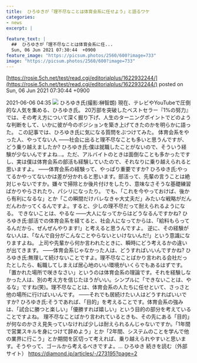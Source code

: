 ```yaml
---
title:  ひろゆきが「理不尽なことは体育会系に任せよう」と語るワケ  
categories:
- news
excerpt: |
  
feature_text: |
  ##  ひろゆきが「理不尽なことは体育会系に任...
  Sun, 06 Jun 2021 07:30:44  +0900
feature_image: "https://picsum.photos/2560/600?image=733"
image: "https://picsum.photos/2560/600?image=733"
---
```


[https://rosie.5ch.net/test/read.cgi/editorialplus/1622932244/](https://rosie.5ch.net/test/read.cgi/editorialplus/1622932244/)
posted on Sun, 06 Jun 2021 07:30:44  +0900

<!--more-->

2021-06-06 04:35 ![](https://contents.oricon.co.jp/upimg/article/6/1537/1537577/detail/img400/e7d0c6c4a06fe2242b79d00c2af02a4b533d20d759b870b69b79aee306085938.jpg) ひろゆき氏(撮影:榊智朗) 現在、テレビやYouTubeで圧倒的な人気を集める、ひろゆき氏。 20万部を突破したベストセラー『1%の努力』では、その考え方について深く掘り下げ、人生のターニングポイントでどのような判断をして、いかに彼が今のポジションを築き上げてきたのかを明らかに語った。 この記事では、ひろゆき氏に気になる質問をぶつけてみた。 体育会系をやった人、やってない人 ——社会に出ると理不尽なことも多いと思うんですが、どう乗り越えましたか? ひろゆき氏:僕は就職したことがないので、そういう経験が少ないんですよね…。ただ、アルバイトのときは面倒なことも多かったですし、実は僕は体育会系の部活も経験していたので、それなりに乗り越えられると思いますよ。 ——体育会系の経験って、やっぱり重要ですか? ひろゆき氏:やってるかやってないかは差が分かれると思います。部活って、先輩の言うことは絶対じゃないですか。嫌々で掃除とか後片付けをしたり、意味なさそうな基礎練習ばかりやらされたり、パシリになったり。 でも、「これを今やっておけば、後から有利になるな」とか「この瞬間だけバレなきゃ大丈夫だ」みたいな戦略がだんだんわかってくるんですよ。すると、少しの理不尽だって耐えられるようになる。 できないことは、やるな ——大人になってからはどうなるんですかね? ひろゆき氏:部活での体育会系を経てると、社会人になってからは、「給料もらってるんだから、ぜんぜんやります!」と考えると思うんですよ。 逆に、その経験がない人は、「なんで自分がこんなことやらないといけないんだ!」という意識になりますよね。 上司や先輩から何か言われたときに、瞬時にどう考えるかの違いが出てきます。 ——体育会系じゃなかった人は、どうすればいいんですかね? ひろゆき氏:無理して続けないことですよ。理不尽なことばかり言われる会社だったとしたら、転職してしまえば居心地のいい環境がいくらでもあるはずです。 「置かれた場所で咲きなさい」というのは体育会系の理論です。それを経験しなかった人は、別の考え方を信じたほうがいい。シンプルに「できないことは、やるな」ですね(笑)。理不尽なことは、体育会系の人たちに任せといて、さっさと他の場所に行けばいいんです。 ——それでも居続けたい人はどうすればいいですか? ひろゆき氏:そうであれば、「目的」を考えることです。体育会系の強みは、「試合に勝つと楽しい」「優勝すれば嬉しい」という目的の部分を考えていることですよね。 理不尽なことばかり言われているときも、その先にある「目的」が何なのかさえ見失っていなければ少しは耐えられるんじゃないですか。「1年間で営業スキルを身につけて辞めよう」とか「2年間、システムのことを学んで他の業界に行こう」とか期間を区切って考えれば、乗り越えられやすいと思います。そうやって、ゴールから考えるべきですよ。... ひろゆき 続きを読む（外部サイト） https://diamond.jp/articles/-/273195?page=2
